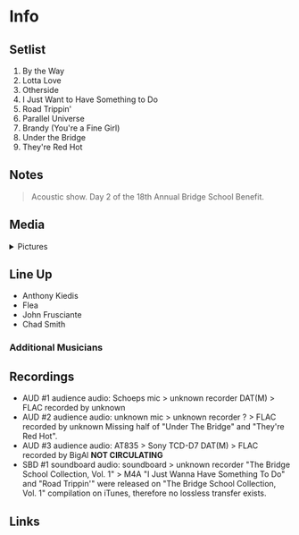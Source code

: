 # Info

## Setlist

1. By the Way
2. Lotta Love
3. Otherside
4. I Just Want to Have Something to Do
5. Road Trippin'
6. Parallel Universe
7. Brandy (You're a Fine Girl)
8. Under the Bridge
9. They're Red Hot

## Notes

> Acoustic show. Day 2 of the 18th Annual Bridge School Benefit.

## Media 

<details>
  <summary>Pictures</summary>
  <!--<img alt="Setlist" title="Setlist" src="_.jpg" height="200" />-->
</details>

## Line Up

* Anthony Kiedis
* Flea
* John Frusciante
* Chad Smith

### Additional Musicians

## Recordings

* AUD #1 audience audio: Schoeps mic > unknown recorder DAT(M) > FLAC recorded by unknown
* AUD #2 audience audio: unknown mic > unknown recorder ? > FLAC recorded by unknown Missing half of "Under The Bridge" and "They're Red Hot".  
* AUD #3 audience audio: AT835 > Sony TCD-D7 DAT(M) > FLAC recorded by BigAl **NOT CIRCULATING**   
* SBD #1 soundboard audio: soundboard > unknown recorder "The Bridge School Collection, Vol. 1" > M4A "I Just Wanna Have Something To Do" and "Road Trippin'" were released on "The Bridge School Collection, Vol. 1" compilation on iTunes, therefore no lossless transfer exists.

## Links

